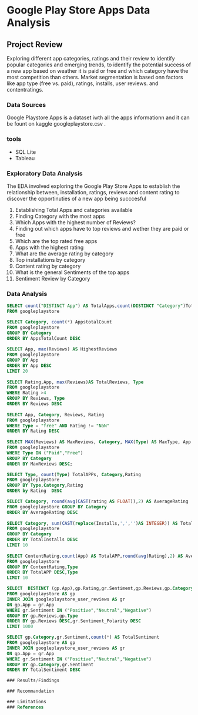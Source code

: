 # Google Play Store Apps Data Analysis
## Project Review
Exploring different app categories,  ratings and their review to identify popular categories and emerging trends, to identify the potential success of a new app based on weather it is paid or free  and which category have the most competition than others.  Market segmentation is based onn factors like app type (free vs. paid), ratings, installs, user reviews.  and contentratings.

### Data Sources
Google Playstore Apps is a dataset iwth all the apps informationn and it can be fount on kaggle googleplaystore.csv .

### tools
- SQL Lite
- Tableau
  
### Exploratory Data Analysis  
The EDA involved exploring the Google Play Store Apps to establish the relationship between, installation, ratings, reviews and content rating to discover the opportinuties of a new app being succcesful

1. Establishing Total Apps and categories available
2. Finding Category with the most apps
3. Which Apps with the highest number of Reviews?
4. Finding out which apps  have to top reviews and wether they are paid or free
5. Which are the top rated free apps
6. Apps with the highest rating
7. What are the average rating by category
8. Top installations by category
9. Content rating by category
10. What is the general Sentiments of the top apps
11. Sentiment Review by Category

### Data Analysis

~~~sql
SELECT count("DISTINCT App") AS TotalApps,count(DISTINCT "Category")TotalAppCategory
FROM googleplaystore

SELECT Category, count(*) AppstotalCount
FROM googleplaystore
GROUP BY Category
ORDER BY AppsTotalCount DESC
  
SELECT App, max(Reviews) AS HighestReviews
FROM googleplaystore
GROUP BY App
ORDER BY App DESC
LIMIT 20
    
SELECT Rating,App, max(Reviews)AS TotalReviews, Type
FROM googleplaystore
WHERE Rating >4
GROUP BY Reviews, Type
ORDER BY Reviews DESC
   
SELECT App, Category, Reviews, Rating
FROM googleplaystore
WHERE Type = "free" AND Rating != "NaN"
ORDER BY Rating DESC 
   
SELECT MAX(Reviews) AS MaxReviews, Category, MAX(Type) AS MaxType, App
FROM googleplaystore
WHERE Type IN ("Paid","Free")
GROUP BY Category
ORDER BY MaxReviews DESC;

SELECT Type, count(Type) TotalAPPs, Category,Rating
FROM googleplaystore
GROUP BY Type,Category,Rating
ORDER by Rating  DESC

SELECT Category, round(avg(CAST(rating AS FLOAT)),2) AS AverageRating
FROM googleplaystore GROUP BY Category
ORDER BY AverageRating DESC
 
SELECT Category, sum(CAST(replace(Installs,',','')AS INTEGER)) AS TotalInstalls
FROM googleplaystore
GROUP BY Category
ORDER BY TotalInstalls DESC
LIMIT 10
 
SELECT ContentRating,count(App) AS TotalAPP,round(avg(Rating),2) AS AverageRatings,Type, Category
FROM googleplaystore
GROUP BY ContentRating,Type
ORDER BY TotalAPP DESC,Type
LIMIT 10

SELECT  DISTINCT (gp.App),gp.Rating,gr.Sentiment,gp.Reviews,gp.Category,round(gr.Sentiment_Polarity,2),gp.Type
FROM googleplaystore AS gp
INNER JOIN googleplaystore_user_reviews AS gr
ON gp.App = gr.App
WHERE gr.Sentiment IN ("Positive","Neutral","Negative") 
GROUP BY gp.Reviews,gp.Type
ORDER BY gp.Reviews DESC,gr.Sentiment_Polarity DESC
LIMIT 1000

SELECT gp.Category,gr.Sentiment,count(*) AS TotalSentiment
FROM googleplaystore AS gp
INNER JOIN googleplaystore_user_reviews AS gr
ON gp.App = gr.App
WHERE gr.Sentiment IN ("Positive","Neutral","Negative")
GROUP BY gp.Category,gr.Sentiment
ORDER BY TotalSentiment DESC

### Results/Findings

### Recommandation

### Limitations
### References


